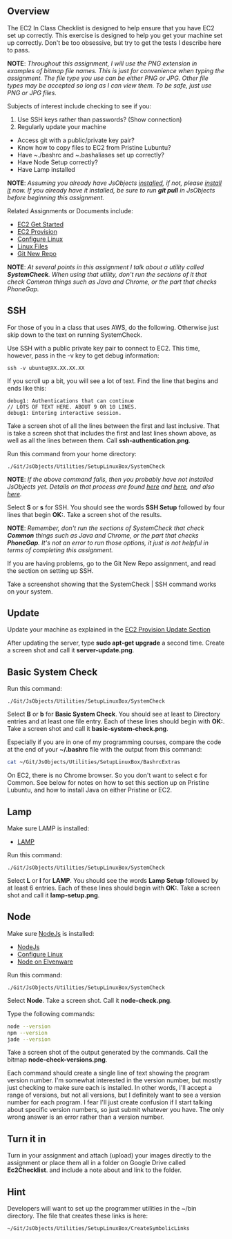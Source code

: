## Overview

The EC2 In Class Checklist is designed to help ensure that you have EC2 set up correctly. This exercise is designed to help you get your machine set up correctly. Don't be too obsessive, but try to get the tests I describe here to pass.

**NOTE**: *Throughout this assignment, I will use the PNG extension in examples of bitmap file names. This is just for convenience when typing the assignment. The file type you use can be either PNG or JPG. Other file types may be accepted so long as I can view them. To be safe, just use PNG or JPG files.*

Subjects of interest include checking to see if you:

1. Use SSH keys rather than passwords? (Show connection)
2. Regularly update your machine
- Access git with a public/private key pair?
- Know how to copy files to EC2 from Pristine Lubuntu?
- Have ~./bashrc and ~.bashaliases set up correctly?
- Have Node Setup correctly?
- Have Lamp installed

**NOTE**: *Assuming you already have JsObjects [installed][jso-install03], if not, please [install it][jso-install01] now. If you already have it installed, be sure to run **git pull** in JsObjects before beginning this assignment.*

Related Assignments or Documents include:

- [EC2 Get Started][ec2gs]
- [EC2 Provision][ec2p]
- [Configure Linux][configure-linux]
- [Linux Files][linux-files]
- [Git New Repo][gnrepo]

**NOTE**: *At several points in this assignment I talk about a utility called **SystemCheck**. When using that utility, don't run the sections of it that check Common things such as Java and Chrome, or the part that checks PhoneGap.*

[ec2gs]: http://www.ccalvert.net/books/CloudNotes/Assignments/Ec2GetStarted.html
[ec2p]: http://www.ccalvert.net/books/CloudNotes/Assignments/Ec2Provision.html
[gnrepo]: http://www.ccalvert.net/books/CloudNotes/Assignments/GitNewRepo.html
[linux-files]: http://www.elvenware.com/charlie/os/linux/LinuxFiles.html
[configure-linux]: http://www.elvenware.com/charlie/os/linux/ConfigureLinux.html

## SSH

For those of you in a class that uses AWS, do the following. Otherwise just skip down to the text on running SystemCheck.

Use SSH with a public private key pair to connect to EC2. This time, however, pass in the -v key to get debug information:

```
ssh -v ubuntu@XX.XX.XX.XX
```

If you scroll up a bit, you will see a lot of text. Find the line that begins and ends like this:

```
debug1: Authentications that can continue
// LOTS OF TEXT HERE. ABOUT 9 OR 10 LINES.
debug1: Entering interactive session.
```

Take a screen shot of all the lines between the first and last inclusive. That is take a screen shot that includes the first and last lines shown above, as well as all the lines between them. Call **ssh-authentication.png**.

Run this command from your home directory:

```
./Git/JsObjects/Utilities/SetupLinuxBox/SystemCheck
```

**NOTE**: *If the above command fails, then you probably have not installed JsObjects yet. Details on that process are found [here][jso-install01] and [here][jso-install02], and also [here][jso-install03].*

Select **S** or **s** for SSH. You should see the words **SSH Setup** followed by four lines that begin **OK:**. Take a screen shot of the results.

**NOTE**: *Remember, don't run the sections of SystemCheck that check **Common** things such as Java and Chrome, or the part that checks **PhoneGap**. It's not an error to run those options, it just is not helpful in terms of completing this assignment.*

If you are having problems, go to the Git New Repo assignment, and read the section on setting up SSH.

Take a screenshot showing that the SystemCheck | SSH command works on your system.


## Update

Update your machine as explained in the [EC2 Provision Update Section][ec2p-update]

[ec2p-update]: http://www.ccalvert.net/books/CloudNotes/Assignments/Ec2Provision.html#update-server

After updating the server, type **sudo apt-get upgrade** a second time. Create a screen shot and call it **server-update.png**.

## Basic System Check

Run this command:

```
./Git/JsObjects/Utilities/SetupLinuxBox/SystemCheck
```

Select **B** or **b** for **Basic System Check**. You should see at least to Directory entries and at least one file entry. Each of these lines should begin with **OK:**. Take a screen shot and call it **basic-system-check.png**.

Especially if you are in one of my programming courses, compare the code at the end of your **~/.bashrc** file with the output from this command:

```bash
cat ~/Git/JsObjects/Utilities/SetupLinuxBox/BashrcExtras
```

On EC2, there is no Chrome browser. So you don't want to select **c** for Common. See below for notes on how to set this section up on Pristine Lubuntu, and how to install Java on either Pristine or EC2.

## Lamp

Make sure LAMP is installed:

- [LAMP](http://www.ccalvert.net/books/CloudNotes/Assignments/Ec2Provision.html#lamp)

Run this command:

```
./Git/JsObjects/Utilities/SetupLinuxBox/SystemCheck
```

Select **L** or **l** for **LAMP**. You should see the words **Lamp Setup** followed by at least 6 entries. Each of these lines should begin with **OK:**. Take a screen shot and call it **lamp-setup.png**.

## Node

Make sure [NodeJs](https://nodejs.org/) is installed:

- [NodeJs](http://www.ccalvert.net/books/CloudNotes/Assignments/Ec2Provision.html#install-node)
- [Configure Linux](http://www.elvenware.com/charlie/os/linux/ConfigureLinux.html#install-node)
- [Node on Elvenware](http://www.elvenware.com/charlie/development/web/JavaScript/NodeJs.html#node)

Run this command:

```
./Git/JsObjects/Utilities/SetupLinuxBox/SystemCheck
```

Select **Node**. Take a screen shot. Call it **node-check.png**.

Type the following commands:

```bash
node --version
npm --version
jade --version
```

Take a screen shot of the output generated by the commands. Call the bitmap **node-check-versions.png**.

Each command should create a single line of text showing the program version number. I'm somewhat interested in the version number, but mostly just checking to make sure each is installed. In other words, I'll accept a range of versions, but not all versions, but I definitely want to see a version number for each program. I fear I'll just create confusion if I start talking about specific version numbers, so just submit whatever you have. The only wrong answer is an error rather than a version number.

## Turn it in

Turn in your assignment and attach (upload) your images directly to the assignment or place them all in a folder on Google Drive called **Ec2Checklist**. and include a note about and link to the folder.

## Hint

Developers will want to set up the programmer utilities in the ~/bin directory. The file that creates these links is here:

```
~/Git/JsObjects/Utilities/SetupLinuxBox/CreateSymbolicLinks
```

[jso-install01]: http://www.elvenware.com/charlie/os/linux/ConfigureLinux.html#jsobjects
[jso-install02]: http://www.ccalvert.net/books/CloudNotes/Assignments/Ec2Provision.html#jsobjects
[jso-install03]: https://github.com/charliecalvert/JsObjects/blob/master/README.md
